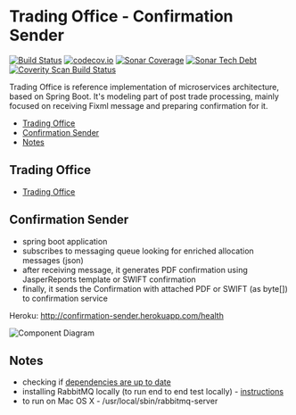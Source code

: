 # Trading Office - Confirmation Sender
[![Build Status](https://travis-ci.org/spolnik/trading-office-confirmation-sender.svg?branch=master)](https://travis-ci.org/spolnik/trading-office-confirmation-sender) [![codecov.io](https://codecov.io/github/spolnik/trading-office-confirmation-sender/coverage.svg?branch=master)](https://codecov.io/github/spolnik/trading-office-confirmation-sender?branch=master) [![Sonar Coverage](https://img.shields.io/sonar/https/sonar-nprogramming.rhcloud.com/trading-office-confirmation-sender/coverage.svg)](https://sonar-nprogramming.rhcloud.com/dashboard/index/1) [![Sonar Tech Debt](https://img.shields.io/sonar/https/sonar-nprogramming.rhcloud.com/trading-office-confirmation-sender/tech_debt.svg)](https://sonar-nprogramming.rhcloud.com/dashboard/index/1) [![Coverity Scan Build Status](https://scan.coverity.com/projects/7604/badge.svg)](https://scan.coverity.com/projects/spolnik-trading-office-confirmation-sender)

Trading Office is reference implementation of microservices architecture, based on Spring Boot. It's modeling part of post trade processing, mainly focused on receiving Fixml message and preparing confirmation for it.

- [Trading Office](#trading-office)
- [Confirmation Sender](#confirmation-sender)
- [Notes](#notes)

## Trading Office

- [Trading Office](https://github.com/spolnik/trading-office)

## Confirmation Sender
- spring boot application
- subscribes to messaging queue looking for enriched allocation messages (json)
- after receiving message, it generates PDF confirmation using JasperReports template or SWIFT confirmation
- finally, it sends the Confirmation with attached PDF or SWIFT (as byte[]) to confirmation service

Heroku: http://confirmation-sender.herokuapp.com/health

![Component Diagram](https://raw.githubusercontent.com/spolnik/trading-office-confirmation-sender/master/design/confirmation_sender.png)

## Notes
- checking if [dependencies are up to date](https://www.versioneye.com/user/projects/56ad39427e03c7003ba41427)
- installing RabbitMQ locally (to run end to end test locally) - [instructions](https://www.rabbitmq.com/download.html)
- to run on Mac OS X - /usr/local/sbin/rabbitmq-server 
